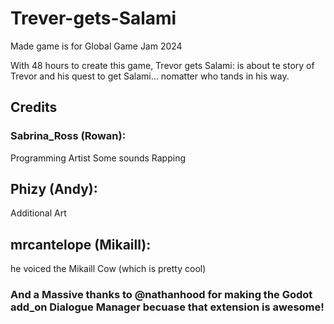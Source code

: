 # Trever-gets-Salami
Made game is for Global Game Jam 2024

With 48 hours to create this game, Trevor gets Salami: is about te story of Trevor and his quest to get Salami... nomatter who tands in his way.

## Credits

### Sabrina_Ross (Rowan):
  Programming
  Artist
  Some sounds
  Rapping

## Phizy (Andy):
  Additional Art

## mrcantelope (Mikaill):
  he voiced the Mikaill Cow (which is pretty cool)










### And a Massive thanks to @nathanhood for making the Godot add_on Dialogue Manager becuase that extension is awesome!

